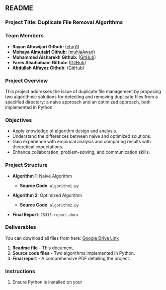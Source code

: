 ## README  

### Project Title: Duplicate File Removal Algorithms  

### Team Members  
- **Rayan Altawijari** **Github:** ([ehrg1](https://github.com/ehrg1))  
- **Mohaya Almutairi** **Github:** ([muhiaAwad](https://github.com/muhiaAwad))  
- **Mohammed Alsharekh** **Github:** ([GitHub](https://github.com/MK77-a))  
- **Fares Alsuhaibani** **Github:** ([GitHub]())  
- **Abdullah Alfayez** **Github:** ([GitHub]())  

### Project Overview  
This project addresses the issue of duplicate file management by proposing two algorithmic solutions for detecting and removing duplicate files from a specified directory: a naive approach and an optimized approach, both implemented in Python.  

### Objectives  
- Apply knowledge of algorithm design and analysis.  
- Understand the differences between naive and optimized solutions.  
- Gain experience with empirical analysis and comparing results with theoretical expectations.  
- Enhance collaboration, problem-solving, and communication skills.  

### Project Structure  
- **Algorithm 1**: Naive Algorithm  
  - **Source Code**: `algorithm1.py`  

- **Algorithm 2**: Optimized Algorithm  
  - **Source Code**: `algorithm2.py`  

- **Final Report**: `CS315-report.docx`  

### Deliverables  
You can download all files from here: [Google Drive Link](https://drive.google.com/file/d/1_459xwnZ_xHqRIatwulEPzsWQVNUrw-S/view?usp=drive_link)  
1. **Readme file** - This document.  
2. **Source code files** - Two algorithms implemented in Python.  
3. **Final report** - A comprehensive PDF detailing the project.  

### Instructions  
1. Ensure Python is installed on your
